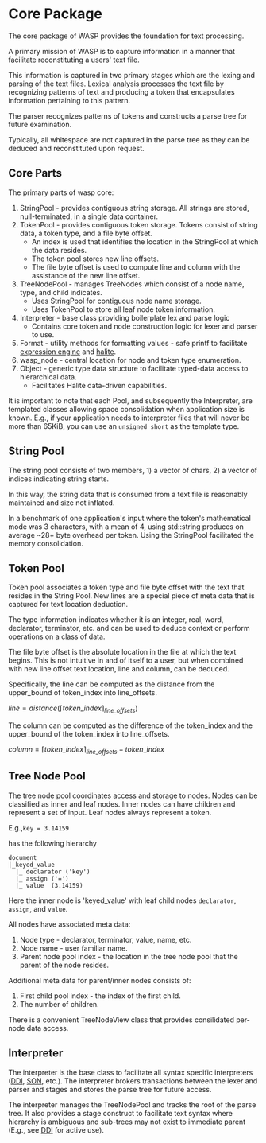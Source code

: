 # Core Package
The core package of WASP provides the foundation for text processing.

A primary mission of WASP is to capture information in a manner that facilitate reconstituting a users' text file. 

This information is captured in two primary stages which are the lexing and parsing of the text files. 
Lexical analysis processes the text file by recognizing patterns of text and producing a token that encapsulates information pertaining to this pattern.

The parser recognizes patterns of tokens and constructs a parse tree for future examination. 


Typically, all whitespace are not captured in the parse tree as they can be deduced and reconstituted upon request. 



## Core Parts

The primary parts of wasp core:

1. StringPool - provides contiguous string storage. All strings are stored, null-terminated, in a single data container.
2. TokenPool - provides contiguous token storage. Tokens consist of string data, a token type, and a file byte offset. 
    * An index is used that identifies the location in the StringPool at which the data resides. 
    * The token pool stores new line offsets.
    * The file byte offset is used to compute line and column with the assistance of the new line offset.
3. TreeNodePool - manages TreeNodes which consist of a node name, type, and child indicates. 
    * Uses StringPool for contiguous node name storage.
    * Uses TokenPool to store all leaf node token information.
4. Interpreter - base class providing boilerplate lex and parse logic
    * Contains core token and node construction logic for lexer and parser to use.
5. Format - utility methods for formatting values - safe printf to facilitate [expression engine](/waspexpr/README.md) and [halite](/wasphalite/README.md).
6. wasp_node - central location for node and token type enumeration.
7. Object - generic type data structure to facilitate typed-data access to hierarchical data. 
    * Facilitates Halite data-driven capabilities.
    
It is important to note that each Pool, and subsequently the Interpreter, are templated classes allowing space consolidation when application size is known.
E.g., if your application needs to interpreter files that will never be more than 65KiB, you can use an `unsigned short` as the template type.

## String Pool
The string pool consists of two members, 1) a vector of chars, 2) a vector of indices indicating string starts.

In this way, the string data that is consumed from a text file is reasonably maintained and size not inflated. 

In a benchmark of one application's input where the token's mathematical mode was 3 characters, with a mean of 4, 
using std::string produces on average ~28+ byte overhead per token. Using the StringPool facilitated the memory consolidation. 


## Token Pool
Token pool associates a token type and file byte offset with the text that resides in the String Pool. New lines are a special piece of meta data that is captured for text location deduction.

The type information indicates whether it is an integer, real, word, declarator, terminator, etc. and can be used to deduce context or perform operations on a class of data.

The file byte offset is the absolute location in the file at which the text begins. This is not intuitive in and of itself to a user, but when combined with new line offset text location, line and column, can be deduced.

Specifically, the line can be computed as the distance from the upper_bound of token_index into line_offsets.

$` line = distance( \lceil token\_index \rceil_{line\_offsets} )`$

The column can be computed as the difference of the token_index and the upper_bound of the token_index into line_offsets.

$` column = \lceil token\_index \rceil_{line\_offsets} - token\_index `$


## Tree Node Pool
The tree node pool coordinates access and storage to nodes. Nodes can be classified as inner and leaf nodes. 
Inner nodes can have children and represent a set of input. Leaf nodes always represent a token. 

E.g.,` key = 3.14159 `

has the following hierarchy
```
document 
|_keyed_value 
  |_ declarator ('key')
  |_ assign ('=')
  |_ value  (3.14159)
```
Here the inner node is 'keyed_value' with leaf child nodes `declarator`, `assign`, and `value`. 

All nodes have associated meta data:
1) Node type - declarator, terminator, value, name, etc.
2) Node name - user familiar name.
3) Parent node pool index - the location in the tree node pool that the parent of the node resides.

Additional meta data for parent/inner nodes consists of:

1. First child pool index - the index of the first child.
2. The number of children.

There is a convenient TreeNodeView class that provides consilidated per-node data access.

## Interpreter
The interpreter is the base class to facilitate all syntax specific interpreters ([DDI](/waspddi/README.md), [SON](/waspson/README.md), etc.). 
The interpreter brokers transactions between the lexer and parser and stages and stores the parse tree for future access.

The interpreter manages the TreeNodePool and tracks the root of the parse tree. 
It also provides a stage construct to facilitate text syntax where hierarchy is ambiguous and sub-trees may not exist to immediate parent (E.g., see [DDI](/waspddi/README.md) for active use).


